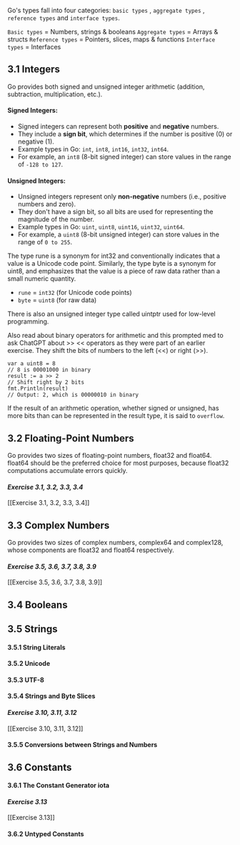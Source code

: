 Go's types fall into four categories: `basic types` , `aggregate types` , `reference types` and `interface types`.

`Basic types` = Numbers, strings & booleans
`Aggregate types` = Arrays & structs
`Reference types` = Pointers, slices, maps & functions
`Interface types` = Interfaces

## 3.1 Integers
Go provides both signed and unsigned integer arithmetic (addition, subtraction, multiplication, etc.). 
#### Signed Integers:
- Signed integers can represent both **positive** and **negative** numbers.
- They include a **sign bit**, which determines if the number is positive (0) or negative (1).
- Example types in Go: `int`, `int8`, `int16`, `int32`, `int64`.
- For example, an `int8` (8-bit signed integer) can store values in the range of `-128 to 127`.
#### Unsigned Integers:
- Unsigned integers represent only **non-negative** numbers (i.e., positive numbers and zero).
- They don't have a sign bit, so all bits are used for representing the magnitude of the number.
- Example types in Go: `uint`, `uint8`, `uint16`, `uint32`, `uint64`.
- For example, a `uint8` (8-bit unsigned integer) can store values in the range of `0 to 255`.

The type rune is a synonym for int32 and conventionally indicates that a value is a Unicode code point. Similarly, the type byte is a synonym for uint8, and emphasizes that the value is a piece of raw data rather than a small numeric quantity.

- `rune` = `int32` (for Unicode code points)
- `byte` = `uint8` (for raw data)

There is also an unsigned integer type called uintptr used for low-level programming.

Also read about binary operators for arithmetic and this prompted med to ask ChatGPT about >> << operators as they were part of an earlier exercise. They shift the bits of numbers to the left (<<) or right (>>).

```
var a uint8 = 8 
// 8 is 00001000 in binary
result := a >> 2  
// Shift right by 2 bits
fmt.Println(result)
// Output: 2, which is 00000010 in binary
```

If the result of an arithmetic operation, whether signed or unsigned, has more bits than can be represented in the result type, it is said to `overflow`.

## 3.2 Floating-Point Numbers
Go provides two sizes of floating-point numbers, float32 and float64. float64 should be the preferred choice for most purposes, because float32 computations accumulate errors quickly.

#### *Exercise 3.1, 3.2, 3.3, 3.4*
[[Exercise 3.1, 3.2, 3.3, 3.4]]
## 3.3 Complex Numbers
Go provides two sizes of complex numbers, complex64 and complex128, whose components are float32 and float64 respectively.

#### *Exercise 3.5, 3.6, 3.7, 3.8, 3.9*
[[Exercise 3.5, 3.6, 3.7, 3.8, 3.9]] 
## 3.4 Booleans


## 3.5 Strings
#### 3.5.1 String Literals
#### 3.5.2 Unicode
#### 3.5.3 UTF-8
#### 3.5.4 Strings and Byte Slices
#### *Exercise 3.10, 3.11, 3.12*
[[Exercise 3.10, 3.11, 3.12]]
#### 3.5.5 Conversions between Strings and Numbers
## 3.6 Constants
#### 3.6.1 The Constant Generator iota
#### *Exercise 3.13*
[[Exercise 3.13]] 
#### 3.6.2 Untyped Constants
